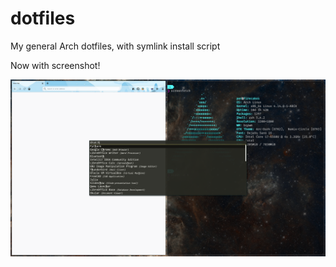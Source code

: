 # dotfiles
My general Arch dotfiles, with symlink install script

Now with screenshot!

![Much pretty! Wow!](https://github.com/YourFin/dotfiles/raw/screenshots/terminalFirefox.png)
